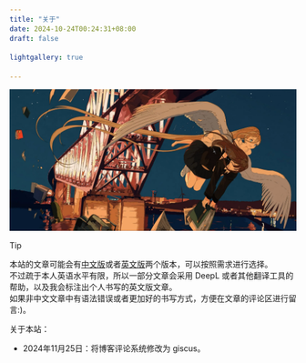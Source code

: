 ```yaml
---
title: "关于"
date: 2024-10-24T00:24:31+08:00
draft: false

lightgallery: true

---
```

![72038523](72038523_p0.webp)

> [!TIP]
> 本站的文章可能会有[中文版](https://blog.mulbx.top/)或者[英文版](https://blog.mulbx.top/en/)两个版本，可以按照需求进行选择。\
> 不过疏于本人英语水平有限，所以一部分文章会采用 DeepL 或者其他翻译工具的帮助，以及我会标注出个人书写的英文版文章。\
> 如果非中文文章中有语法错误或者更加好的书写方式，方便在文章的评论区进行留言:)。

关于本站：

- 2024年11月25日：将博客评论系统修改为 giscus。

